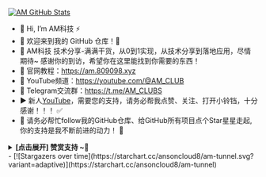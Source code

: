 [![AM GitHub Stats](https://github-readme-stats.zohan.tech/api?username=ansoncloud8&show_icons=true&hide=contribs,prs&include_all_commits=true&bg_color=30,fcb590,e46454&title_color=fff&text_color=fff&icon_color=fff)](https://github.com/ansoncloud8)
- 👋 Hi, I’m AM科技 ⚡ 
- 🤖 欢迎来到我的 GitHub 仓库！💞️ 
- 🎉 AM科技 技术分享-满满干货，从0到1实现，从技术分享到落地应用，尽情期待~ 感谢你的到访，希望你在这里能找到你需要的东西！
- 🚀 官网教程：https://am.809098.xyz
- 🌱 YouTube频道：https://youtube.com/@AM_CLUB
- 👀 Telegram交流群：https://t.me/AM_CLUBS
- ▶️ 新人[YouTube](https://youtube.com/@AM_CLUB)，需要您的支持，请务必帮我点赞、关注、打开小铃铛，十分感谢！！！ ✅
- 🎁 请务必帮忙follow我的GitHub仓库、给GitHub所有项目点个Star星星走起,你的支持是我不断前进的动力！ 💖
 <details><summary><strong> [点击展开] 赞赏支持 ~🧧</strong></summary>
*我非常感谢您的赞赏和支持，它们将极大地激励我继续创新，持续产生有价值的工作。*
- **TRC20:** `TWTxUyay6QJN3K4fs4kvJTT8Zfa2mWTwDD`
  </details>
- 
[![Stargazers over time](https://starchart.cc/ansoncloud8/am-tunnel.svg?variant=adaptive)](https://starchart.cc/ansoncloud8/am-tunnel)

<!---
ansoncloud8/ansoncloud8 is a ✨ special ✨ repository because its `README.md` (this file) appears on your GitHub profile.
You can click the Preview link to take a look at your changes.
--->
